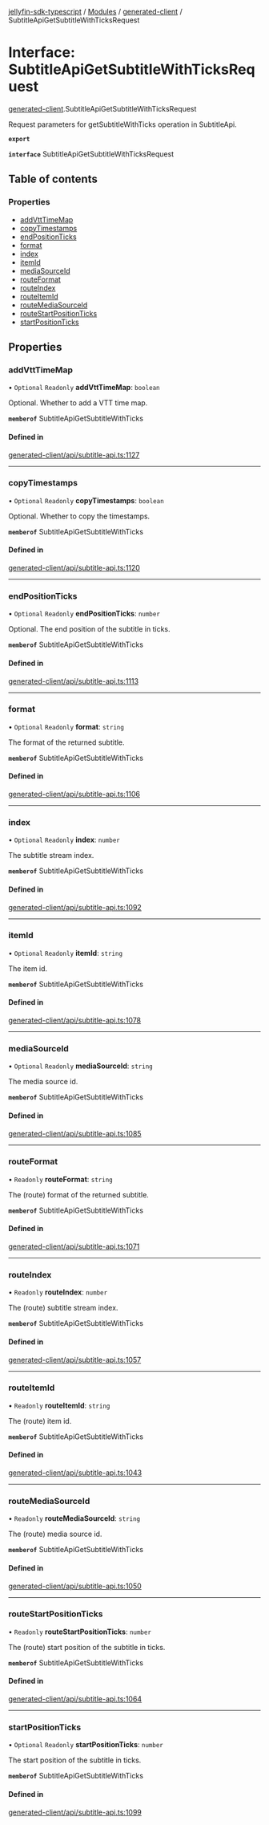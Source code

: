 [jellyfin-sdk-typescript](../README.md) / [Modules](../modules.md) / [generated-client](../modules/generated_client.md) / SubtitleApiGetSubtitleWithTicksRequest

# Interface: SubtitleApiGetSubtitleWithTicksRequest

[generated-client](../modules/generated_client.md).SubtitleApiGetSubtitleWithTicksRequest

Request parameters for getSubtitleWithTicks operation in SubtitleApi.

**`export`**

**`interface`** SubtitleApiGetSubtitleWithTicksRequest

## Table of contents

### Properties

- [addVttTimeMap](generated_client.SubtitleApiGetSubtitleWithTicksRequest.md#addvtttimemap)
- [copyTimestamps](generated_client.SubtitleApiGetSubtitleWithTicksRequest.md#copytimestamps)
- [endPositionTicks](generated_client.SubtitleApiGetSubtitleWithTicksRequest.md#endpositionticks)
- [format](generated_client.SubtitleApiGetSubtitleWithTicksRequest.md#format)
- [index](generated_client.SubtitleApiGetSubtitleWithTicksRequest.md#index)
- [itemId](generated_client.SubtitleApiGetSubtitleWithTicksRequest.md#itemid)
- [mediaSourceId](generated_client.SubtitleApiGetSubtitleWithTicksRequest.md#mediasourceid)
- [routeFormat](generated_client.SubtitleApiGetSubtitleWithTicksRequest.md#routeformat)
- [routeIndex](generated_client.SubtitleApiGetSubtitleWithTicksRequest.md#routeindex)
- [routeItemId](generated_client.SubtitleApiGetSubtitleWithTicksRequest.md#routeitemid)
- [routeMediaSourceId](generated_client.SubtitleApiGetSubtitleWithTicksRequest.md#routemediasourceid)
- [routeStartPositionTicks](generated_client.SubtitleApiGetSubtitleWithTicksRequest.md#routestartpositionticks)
- [startPositionTicks](generated_client.SubtitleApiGetSubtitleWithTicksRequest.md#startpositionticks)

## Properties

### addVttTimeMap

• `Optional` `Readonly` **addVttTimeMap**: `boolean`

Optional. Whether to add a VTT time map.

**`memberof`** SubtitleApiGetSubtitleWithTicks

#### Defined in

[generated-client/api/subtitle-api.ts:1127](https://github.com/thornbill/jellyfin-sdk-typescript/blob/e430881/src/generated-client/api/subtitle-api.ts#L1127)

___

### copyTimestamps

• `Optional` `Readonly` **copyTimestamps**: `boolean`

Optional. Whether to copy the timestamps.

**`memberof`** SubtitleApiGetSubtitleWithTicks

#### Defined in

[generated-client/api/subtitle-api.ts:1120](https://github.com/thornbill/jellyfin-sdk-typescript/blob/e430881/src/generated-client/api/subtitle-api.ts#L1120)

___

### endPositionTicks

• `Optional` `Readonly` **endPositionTicks**: `number`

Optional. The end position of the subtitle in ticks.

**`memberof`** SubtitleApiGetSubtitleWithTicks

#### Defined in

[generated-client/api/subtitle-api.ts:1113](https://github.com/thornbill/jellyfin-sdk-typescript/blob/e430881/src/generated-client/api/subtitle-api.ts#L1113)

___

### format

• `Optional` `Readonly` **format**: `string`

The format of the returned subtitle.

**`memberof`** SubtitleApiGetSubtitleWithTicks

#### Defined in

[generated-client/api/subtitle-api.ts:1106](https://github.com/thornbill/jellyfin-sdk-typescript/blob/e430881/src/generated-client/api/subtitle-api.ts#L1106)

___

### index

• `Optional` `Readonly` **index**: `number`

The subtitle stream index.

**`memberof`** SubtitleApiGetSubtitleWithTicks

#### Defined in

[generated-client/api/subtitle-api.ts:1092](https://github.com/thornbill/jellyfin-sdk-typescript/blob/e430881/src/generated-client/api/subtitle-api.ts#L1092)

___

### itemId

• `Optional` `Readonly` **itemId**: `string`

The item id.

**`memberof`** SubtitleApiGetSubtitleWithTicks

#### Defined in

[generated-client/api/subtitle-api.ts:1078](https://github.com/thornbill/jellyfin-sdk-typescript/blob/e430881/src/generated-client/api/subtitle-api.ts#L1078)

___

### mediaSourceId

• `Optional` `Readonly` **mediaSourceId**: `string`

The media source id.

**`memberof`** SubtitleApiGetSubtitleWithTicks

#### Defined in

[generated-client/api/subtitle-api.ts:1085](https://github.com/thornbill/jellyfin-sdk-typescript/blob/e430881/src/generated-client/api/subtitle-api.ts#L1085)

___

### routeFormat

• `Readonly` **routeFormat**: `string`

The (route) format of the returned subtitle.

**`memberof`** SubtitleApiGetSubtitleWithTicks

#### Defined in

[generated-client/api/subtitle-api.ts:1071](https://github.com/thornbill/jellyfin-sdk-typescript/blob/e430881/src/generated-client/api/subtitle-api.ts#L1071)

___

### routeIndex

• `Readonly` **routeIndex**: `number`

The (route) subtitle stream index.

**`memberof`** SubtitleApiGetSubtitleWithTicks

#### Defined in

[generated-client/api/subtitle-api.ts:1057](https://github.com/thornbill/jellyfin-sdk-typescript/blob/e430881/src/generated-client/api/subtitle-api.ts#L1057)

___

### routeItemId

• `Readonly` **routeItemId**: `string`

The (route) item id.

**`memberof`** SubtitleApiGetSubtitleWithTicks

#### Defined in

[generated-client/api/subtitle-api.ts:1043](https://github.com/thornbill/jellyfin-sdk-typescript/blob/e430881/src/generated-client/api/subtitle-api.ts#L1043)

___

### routeMediaSourceId

• `Readonly` **routeMediaSourceId**: `string`

The (route) media source id.

**`memberof`** SubtitleApiGetSubtitleWithTicks

#### Defined in

[generated-client/api/subtitle-api.ts:1050](https://github.com/thornbill/jellyfin-sdk-typescript/blob/e430881/src/generated-client/api/subtitle-api.ts#L1050)

___

### routeStartPositionTicks

• `Readonly` **routeStartPositionTicks**: `number`

The (route) start position of the subtitle in ticks.

**`memberof`** SubtitleApiGetSubtitleWithTicks

#### Defined in

[generated-client/api/subtitle-api.ts:1064](https://github.com/thornbill/jellyfin-sdk-typescript/blob/e430881/src/generated-client/api/subtitle-api.ts#L1064)

___

### startPositionTicks

• `Optional` `Readonly` **startPositionTicks**: `number`

The start position of the subtitle in ticks.

**`memberof`** SubtitleApiGetSubtitleWithTicks

#### Defined in

[generated-client/api/subtitle-api.ts:1099](https://github.com/thornbill/jellyfin-sdk-typescript/blob/e430881/src/generated-client/api/subtitle-api.ts#L1099)
